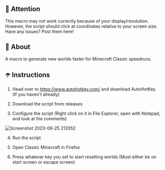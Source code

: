 ## 🗿 Attention ##

This macro may not work correctly because of your display/resolution. 
However, the script should click at coordinates relative to your screen size.
Have any issues? Post them here!

## 👾 About ##

A macro to generate new worlds faster for Minecraft Classic speedruns.

## ☂️ Instructions ##

1) Head over to https://www.autohotkey.com/ and download AutoHotKey. (If you haven't already)

2) Download the script from releases

3) Configure the script (Right click on it in File Explorer, open with Notepad, and look at the comments)

![Screenshot 2023-06-25 212052](https://github.com/fourwastaken/Speedrunning-Macro/assets/129012041/bad050e8-ff7e-4dc0-8a15-0f4ff51449cc)

4) Run the script

5) Open Classic Minecraft in Firefox

6) Press whatever key you set to start resetting worlds (Must either be on start screen or escape screen)
